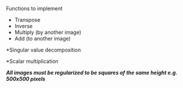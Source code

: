 Functions to implement

* Transpose
* Inverse
* Multiply (by another image)
* Add (to another image)

*Singular value decomposition

*Scalar multiplication

***All images must be regularized to be squares of the same height e.g. 500x500 pixels***
